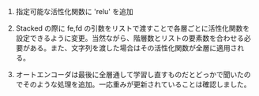 1. 指定可能な活性化関数に 'relu' を追加

2. Stacked の際に fe,fd の引数をリストで渡すことで各層ごとに活性化関数を設定できるように変更。当然ながら、階層数とリストの要素数を合わせる必要がある。また、文字列を渡した場合はその活性化関数が全層に適用される。

3. オートエンコーダは最後に全層通して学習し直すものだとどっかで聞いたのでそのような処理を追加。一応重みが更新されていることは確認しました。



